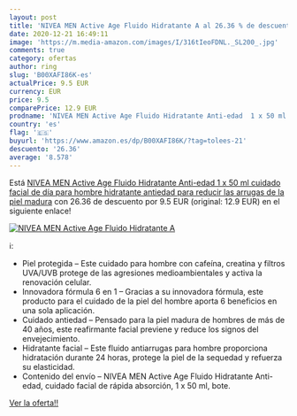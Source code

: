```yaml
---
layout: post
title: 'NIVEA MEN Active Age Fluido Hidratante A al 26.36 % de descuento'
date: 2020-12-21 16:49:11
image: 'https://m.media-amazon.com/images/I/316tIeoFDNL._SL200_.jpg'
comments: true
category: ofertas
author: ring
slug: 'B00XAFI86K-es'
actualPrice: 9.5 EUR
currency: EUR
price: 9.5
comparePrice: 12.9 EUR
prodname: 'NIVEA MEN Active Age Fluido Hidratante Anti-edad  1 x 50 ml   cuidado facial de día para hombre  hidratante antiedad para reducir las arrugas de la piel madura'
country: 'es'
flag: '🇪🇸'
buyurl: 'https://www.amazon.es/dp/B00XAFI86K/?tag=tolees-21'
descuento: '26.36'
average: '8.578'
---
```


Está [NIVEA MEN Active Age Fluido Hidratante Anti-edad  1 x 50 ml   cuidado facial de día para hombre  hidratante antiedad para reducir las arrugas de la piel madura](https://www.amazon.es/dp/B00XAFI86K/?tag=tolees-21) con 26.36 de descuento por 9.5 EUR (original: 12.9 EUR) en el siguiente enlace!

[![NIVEA MEN Active Age Fluido Hidratante A](https://m.media-amazon.com/images/I/316tIeoFDNL._SL200_.jpg)](https://www.amazon.es/dp/B00XAFI86K/?tag=tolees-21)

ℹ️:

- Piel protegida – Este cuidado para hombre con cafeína, creatina y filtros UVA/UVB protege de las agresiones medioambientales y activa la renovación celular.
- Innovadora fórmula 6 en 1 – Gracias a su innovadora fórmula, este producto para el cuidado de la piel del hombre aporta 6 beneficios en una sola aplicación.
- Cuidado antiedad – Pensado para la piel madura de hombres de más de 40 años, este reafirmante facial previene y reduce los signos del envejecimiento.
- Hidratante facial – Este fluido antiarrugas para hombre proporciona hidratación durante 24 horas, protege la piel de la sequedad y refuerza su elasticidad.
- Contenido del envío – NIVEA MEN Active Age Fluido Hidratante Anti-edad, cuidado facial de rápida absorción, 1 x 50 ml, bote.

[Ver la oferta!!](https://www.amazon.es/dp/B00XAFI86K/?tag=tolees-21)
